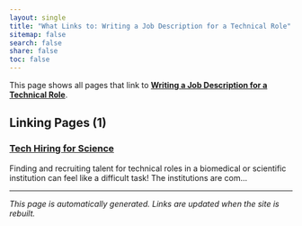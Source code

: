 ```yaml
---
layout: single
title: "What Links to: Writing a Job Description for a Technical Role"
sitemap: false
search: false
share: false
toc: false
---
```


This page shows all pages that link to **[Writing a Job Description for a Technical Role](/datascience/tech_hiring/tech_hiring_job_description/)**.

## Linking Pages (1)

### [Tech Hiring for Science](/datascience/tech_hiring/)

Finding and recruiting talent for technical roles in a biomedical or scientific
institution can feel like a difficult task! The institutions are com...

---


*This page is automatically generated. Links are updated when the site is rebuilt.*
